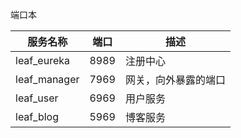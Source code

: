 端口本



| 服务名称     | 端口 | 描述                 |
| ------------ | ---- | -------------------- |
| leaf_eureka  | 8989 | 注册中心             |
| leaf_manager | 7969 | 网关，向外暴露的端口 |
| leaf_user    | 6969 | 用户服务             |
| leaf_blog    | 5969 | 博客服务             |

